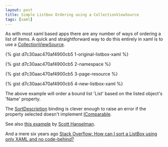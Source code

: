 ```yaml
---
layout: post
title: Simple Listbox Ordering using a CollectionViewSource
tags: [xaml]
---
```

As with most xaml based apps there are any number of ways of ordering a list of items. A quick and straightforward way to do this entirely in xaml is to use a [CollectionViewSource](https://msdn.microsoft.com/en-us/library/system.windows.data.collectionviewsource(v=vs.110).aspx).

{% gist d7c30aac470af4900cb5 1-original-listbox-xaml %}

{% gist d7c30aac470af4900cb5 2-namespace %}

{% gist d7c30aac470af4900cb5 3-page-resource %}

{% gist d7c30aac470af4900cb5 4-new-listbox-xaml %}

The above example will order a bound list 'List' based on the listed object's 'Name' property. 

The [SortDescription](https://msdn.microsoft.com/en-us/library/system.componentmodel.sortdescription(v=vs.110).aspx) binding is clever enough to raise an error if the property selected doesn't implement [IComparable](https://msdn.microsoft.com/en-us/library/system.icomparable(v=vs.110).aspx).

See also [this example](http://www.hanselman.com/blog/CollectionViewSourceIsCrazyUsefulForBindingToFilteredObservableCollectionsOnWindowsPhone8.aspx) by [Scott Hanselman](http://www.hanselman.com).

And a mere six years ago [Stack Overflow: How can I sort a ListBox using only XAML and no code-behind?](http://stackoverflow.com/questions/1280704/how-can-i-sort-a-listbox-using-only-xaml-and-no-code-behind)
